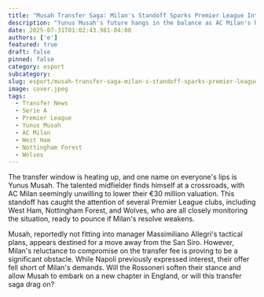 ```yaml
---
title: "Musah Transfer Saga: Milan's Standoff Sparks Premier League Interest"
description: "Yunus Musah's future hangs in the balance as AC Milan's high asking price stalls a potential move, with West Ham, Nottingham Forest, and Wolves circling like hungry predators. Will Milan budge, or will Musah remain in limbo?"
date: 2025-07-31T01:02:43.981-04:00
authors: ['e']
featured: true
draft: false
pinned: false
category: esport
subcategory: 
slug: esport/musah-transfer-saga-milan-s-standoff-sparks-premier-league-interest
image: cover.jpeg
tags:
  - Transfer News
  - Serie A
  - Premier League
  - Yunus Musah
  - AC Milan
  - West Ham
  - Nottingham Forest
  - Wolves
---
```


The transfer window is heating up, and one name on everyone's lips is Yunus Musah. The talented midfielder finds himself at a crossroads, with AC Milan seemingly unwilling to lower their €30 million valuation. This standoff has caught the attention of several Premier League clubs, including West Ham, Nottingham Forest, and Wolves, who are all closely monitoring the situation, ready to pounce if Milan's resolve weakens.

Musah, reportedly not fitting into manager Massimiliano Allegri's tactical plans, appears destined for a move away from the San Siro.  However, Milan's reluctance to compromise on the transfer fee is proving to be a significant obstacle.  While Napoli previously expressed interest, their offer fell short of Milan's demands.  Will the Rossoneri soften their stance and allow Musah to embark on a new chapter in England, or will this transfer saga drag on?